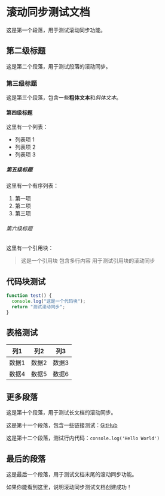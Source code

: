 # 滚动同步测试文档

这是第一个段落，用于测试滚动同步功能。

## 第二级标题

这是第二个段落，用于测试段落的滚动同步。

### 第三级标题

这是第三个段落，包含一些**粗体文本**和*斜体文本*。

#### 第四级标题

这里有一个列表：

- 列表项 1
- 列表项 2  
- 列表项 3

##### 第五级标题

这里有一个有序列表：

1. 第一项
2. 第二项
3. 第三项

###### 第六级标题

这里有一个引用块：

> 这是一个引用块
> 包含多行内容
> 用于测试引用块的滚动同步

## 代码块测试

```javascript
function test() {
  console.log("这是一个代码块");
  return "测试滚动同步";
}
```

## 表格测试

| 列1 | 列2 | 列3 |
|-----|-----|-----|
| 数据1 | 数据2 | 数据3 |
| 数据4 | 数据5 | 数据6 |

## 更多段落

这是第十个段落，用于测试长文档的滚动同步。

这是第十一个段落，包含一些链接测试：[GitHub](https://github.com)

这是第十二个段落，测试行内代码：`console.log('Hello World')`

## 最后的段落

这是最后一个段落，用于测试文档末尾的滚动同步功能。

如果你能看到这里，说明滚动同步测试文档创建成功！ 